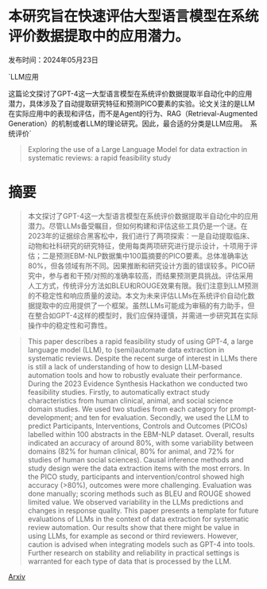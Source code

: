# 本研究旨在快速评估大型语言模型在系统评价数据提取中的应用潜力。

发布时间：2024年05月23日

`LLM应用

这篇论文探讨了GPT-4这一大型语言模型在系统评价数据提取半自动化中的应用潜力，具体涉及了自动提取研究特征和预测PICO要素的实验。论文关注的是LLM在实际应用中的表现和评估，而不是Agent的行为、RAG（Retrieval-Augmented Generation）的机制或者LLM的理论研究。因此，最合适的分类是LLM应用。` `系统评价`

> Exploring the use of a Large Language Model for data extraction in systematic reviews: a rapid feasibility study

# 摘要

> 本文探讨了GPT-4这一大型语言模型在系统评价数据提取半自动化中的应用潜力。尽管LLMs备受瞩目，但如何构建和评估这些工具仍是一个谜。在2023年的证据综合黑客松中，我们进行了两项探索：一是自动提取临床、动物和社科研究的研究特征，使用每类两项研究进行提示设计，十项用于评估；二是预测EBM-NLP数据集中100篇摘要的PICO要素。总体准确率达80%，但各领域有所不同。因果推断和研究设计方面的错误较多。PICO研究中，参与者和干预/对照的准确率较高，而结果预测更具挑战。评估采用人工方式，传统评分方法如BLEU和ROUGE效果有限。我们注意到LLM预测的不稳定性和响应质量的波动。本文为未来评估LLMs在系统评价自动化数据提取中的应用提供了一个框架。虽然LLMs可能成为审稿的有力助手，但在整合如GPT-4这样的模型时，我们应保持谨慎，并需进一步研究其在实际操作中的稳定性和可靠性。

> This paper describes a rapid feasibility study of using GPT-4, a large language model (LLM), to (semi)automate data extraction in systematic reviews. Despite the recent surge of interest in LLMs there is still a lack of understanding of how to design LLM-based automation tools and how to robustly evaluate their performance. During the 2023 Evidence Synthesis Hackathon we conducted two feasibility studies. Firstly, to automatically extract study characteristics from human clinical, animal, and social science domain studies. We used two studies from each category for prompt-development; and ten for evaluation. Secondly, we used the LLM to predict Participants, Interventions, Controls and Outcomes (PICOs) labelled within 100 abstracts in the EBM-NLP dataset. Overall, results indicated an accuracy of around 80%, with some variability between domains (82% for human clinical, 80% for animal, and 72% for studies of human social sciences). Causal inference methods and study design were the data extraction items with the most errors. In the PICO study, participants and intervention/control showed high accuracy (>80%), outcomes were more challenging. Evaluation was done manually; scoring methods such as BLEU and ROUGE showed limited value. We observed variability in the LLMs predictions and changes in response quality. This paper presents a template for future evaluations of LLMs in the context of data extraction for systematic review automation. Our results show that there might be value in using LLMs, for example as second or third reviewers. However, caution is advised when integrating models such as GPT-4 into tools. Further research on stability and reliability in practical settings is warranted for each type of data that is processed by the LLM.

[Arxiv](https://arxiv.org/abs/2405.14445)